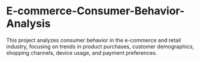 # E-commerce-Consumer-Behavior-Analysis
This project analyzes consumer behavior in the e-commerce and retail industry, focusing on trends in product purchases, customer demographics, shopping channels, device usage, and payment preferences.
